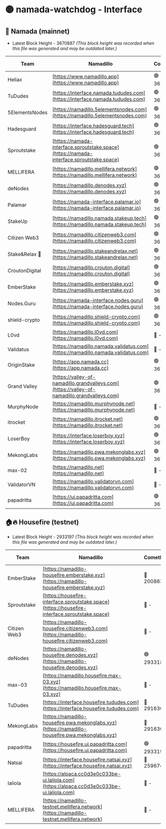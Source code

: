 # 🟡 namada-watchdog - Interface

## 🚀 Namada (mainnet)
- Latest Block Height - 3670887 *(This block height was recorded when this file was generated and may be outdated later.)*

| Team | Namadillo | CometBFT | Indexer | MASP Indexer |
|-|-|-|-|-|
| Heliax | [https://www.namadillo.app](https://www.namadillo.app) | 🟢 3670865 | 🟢 3670865 | 🟢 3670864 |
| TuDudes | [https://interface.namada.tududes.com](https://interface.namada.tududes.com) | 🟢 3670865 | 🟢 3670865 | 🟢 3670865 |
| 5ElementsNodes | [https://namadillo.5elementsnodes.com](https://namadillo.5elementsnodes.com) | 🟢 3670865 | 🟢 3670865 | 🟢 3670865 |
| Hadesguard | [https://interface.hadesguard.tech](https://interface.hadesguard.tech) | 🟢 3670866 | 🟢 3670866 | 🟢 3670866 |
| Sproutstake | [https://namada-interface.sproutstake.space](https://namada-interface.sproutstake.space) | 🟢 3670866 | 🟢 3670866 | 🟢 3670866 |
| MELLIFERA | [https://namadillo.mellifera.network](https://namadillo.mellifera.network) | 🟢 3670867 | 🟢 3670867 | 🟢 3670867 |
| deNodes | [https://namadillo.denodes.xyz](https://namadillo.denodes.xyz) | 🟢 3670868 | 🟢 3670868 | 🟢 3670867 |
| Palamar | [https://namada-interface.palamar.io](https://namada-interface.palamar.io) | 🟢 3670868 | 🟢 3670868 | 🟢 3670868 |
| StakeUp | [https://namadillo.namada.stakeup.tech](https://namadillo.namada.stakeup.tech) | 🟢 3670869 | 🟢 3670869 | 🟢 3670869 |
| Citizen Web3 | [https://namadillo.citizenweb3.com](https://namadillo.citizenweb3.com) | 🟢 3670869 | 🟢 3670869 | 🟢 3670870 |
| Stake&Relax 🦥 | [https://namadillo.stakeandrelax.net](https://namadillo.stakeandrelax.net) | 🟢 3670870 | 🟢 3670870 | 🟢 3670870 |
| CroutonDigital | [https://namadillo.crouton.digital](https://namadillo.crouton.digital) | 🟢 3670871 | 🟢 3670870 | 🟢 3670871 |
| EmberStake | [https://namadillo.emberstake.xyz](https://namadillo.emberstake.xyz) | 🟢 3670871 | 🟢 3670871 | 🟢 3670871 |
| Nodes.Guru | [https://namada-interface.nodes.guru](https://namada-interface.nodes.guru) | 🟢 3670871 | 🟢 3670871 | 🟢 3670871 |
| shield-crypto | [https://namadillo.shield-crypto.com](https://namadillo.shield-crypto.com) | 🟢 3670793 | 🔴 - | 🔴 - |
| L0vd | [https://namadillo.l0vd.com](https://namadillo.l0vd.com) | 🔴 - | 🔴 - | 🔴 - |
| Validatus | [https://namadillo.namada.validatus.com](https://namadillo.namada.validatus.com) | 🔴 - | 🔴 - | 🔴 - |
| OriginStake | [https://app.namada.cc](https://app.namada.cc) | 🟢 3670880 | 🟢 3670880 | 🟢 3670880 |
| Grand Valley | [https://valley-of-namadillo.grandvalleys.com](https://valley-of-namadillo.grandvalleys.com) | 🟢 3670880 | 🟢 3670880 | 🟢 3670880 |
| MurphyNode | [https://namadillo.murphynode.net](https://namadillo.murphynode.net) | 🔴 - | 🔴 - | 🔴 - |
| itrocket | [https://namadillo.itrocket.net](https://namadillo.itrocket.net) | 🟢 3670882 | 🟢 3670882 | 🟢 3670883 |
| LoserBoy | [https://interface.loserboy.xyz](https://interface.loserboy.xyz) | 🟢 3670883 | 🟢 3670883 | 🟢 3670883 |
| MekongLabs | [https://namadillo.pwa.mekonglabs.xyz](https://namadillo.pwa.mekonglabs.xyz) | 🟢 3670883 | 🟢 3670883 | 🟢 3670883 |
| max-02 | [https://namadillo.net](https://namadillo.net) | 🔴 - | 🔴 - | 🔴 - |
| ValidatorVN | [https://namadillo.validatorvn.com](https://namadillo.validatorvn.com) | 🔴 - | 🔴 - | 🔴 - |
| papadritta | [https://ui.papadritta.com](https://ui.papadritta.com) | 🟢 3670887 | 🟢 3670887 | 🟢 3670887 |

## 🏠🔥 Housefire (testnet)
- Latest Block Height - 2933197 *(This block height was recorded when this file was generated and may be outdated later.)*

| Team | Namadillo | CometBFT | Indexer | MASP Indexer |
|-|-|-|-|-|
| EmberStake | [https://namadillo-housefire.emberstake.xyz](https://namadillo-housefire.emberstake.xyz) | 🔴 2008636 | 🔴 - | 🔴 - |
| Sproutstake | [https://housefire-interface.sproutstake.space](https://housefire-interface.sproutstake.space) | 🔴 - | 🔴 - | 🔴 - |
| Citizen Web3 | [https://namadillo-housefire.citizenweb3.com](https://namadillo-housefire.citizenweb3.com) | 🔴 - | 🔴 - | 🔴 - |
| deNodes | [https://namadillo-housefire.denodes.xyz](https://namadillo-housefire.denodes.xyz) | 🟢 2933188 | 🟢 2933188 | 🟢 2933188 |
| max-03 | [https://namadillo.housefire.max-03.xyz](https://namadillo.housefire.max-03.xyz) | 🔴 - | 🔴 - | 🔴 - |
| TuDudes | [https://interface.housefire.tududes.com](https://interface.housefire.tududes.com) | 🔴 2916306 | 🔴 2916306 | 🔴 2916306 |
| MekongLabs | [https://namadillo-housefire.pwa.mekonglabs.xyz](https://namadillo-housefire.pwa.mekonglabs.xyz) | 🔴 2916306 | 🔴 2916306 | 🔴 2916306 |
| papadritta | [https://housefire.ui.papadritta.com](https://housefire.ui.papadritta.com) | 🟢 2933197 | 🟢 2933197 | 🟢 2933197 |
| Natsai | [https://interface.housefire.natsai.xyz](https://interface.housefire.natsai.xyz) | 🔴 2596741 | 🔴 2596741 | 🔴 2596741 |
| laliola | [https://alpaca.cc0d3e0c033be-ui.laliola.com](https://alpaca.cc0d3e0c033be-ui.laliola.com) | 🔴 - | 🔴 - | 🔴 - |
| MELLIFERA | [https://namadillo-testnet.mellifera.network](https://namadillo-testnet.mellifera.network) | 🔴 - | 🔴 2778001 | 🔴 2607259 |

